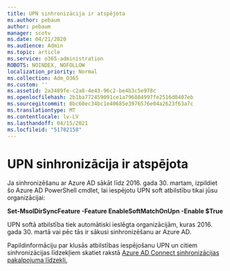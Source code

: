 ```yaml
---
title: UPN sinhronizācija ir atspējota
ms.author: pebaum
author: pebaum
manager: scotv
ms.date: 04/21/2020
ms.audience: Admin
ms.topic: article
ms.service: o365-administration
ROBOTS: NOINDEX, NOFOLLOW
localization_priority: Normal
ms.collection: Adm_O365
ms.custom: ''
ms.assetid: 2a3489fe-c2a8-4e43-96c2-be4b3c5e978c
ms.openlocfilehash: 2b1ba772459091ce1a796884997fe2516d0407eb
ms.sourcegitcommit: 8bc60ec34bc1e40685e3976576e04a2623f63a7c
ms.translationtype: MT
ms.contentlocale: lv-LV
ms.lasthandoff: 04/15/2021
ms.locfileid: "51782158"
---
```

# <a name="upn-sync-disabled"></a>UPN sinhronizācija ir atspējota

Ja sinhronizēšanu ar Azure AD sākāt līdz 2016. gada 30. martam, izpildiet šo Azure AD PowerShell cmdlet, lai iespējotu UPN soft atbilstību tikai jūsu organizācijai:
  
 **Set-MsolDirSyncFeature -Feature EnableSoftMatchOnUpn -Enable $True**
  
UPN softā atbilstība tiek automātiski ieslēgta organizācijām, kuras 2016. gada 30. martā vai pēc tās ir sākusi sinhronizēšanu ar Azure AD.
  
Papildinformāciju par klusās atbilstības iespējošanu UPN un citiem sinhronizācijas līdzekļiem skatiet rakstā [Azure AD Connect sinhronizācijas pakalpojuma līdzekļi.](https://docs.microsoft.com/azure/active-directory/connect/active-directory-aadconnectsyncservice-features)
  

